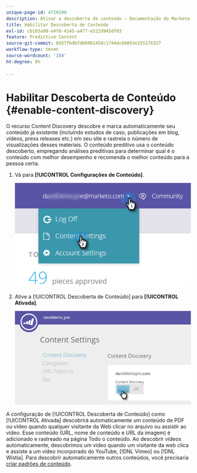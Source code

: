 ```yaml
---
unique-page-id: 4719190
description: Ativar a descoberta de conteúdo — Documentação do Marketo — Documentação do produto
title: Habilitar Descoberta de Conteúdo
exl-id: cb103a90-e4f8-4145-a477-e522d945df03
feature: Predictive Content
source-git-commit: 0d37fbdb7d08901458c1744dc68893e155176327
workflow-type: tm+mt
source-wordcount: '154'
ht-degree: 0%

---
```


# Habilitar Descoberta de Conteúdo {#enable-content-discovery}

O recurso Content Discovery descobre e marca automaticamente seu conteúdo já existente (incluindo estudos de caso, publicações em blog, vídeos, press releases etc.) em seu site e rastreia o número de visualizações desses materiais.  O conteúdo preditivo usa o conteúdo descoberto, empregando análises preditivas para determinar qual é o conteúdo com melhor desempenho e recomenda o melhor conteúdo para a pessoa certa.

1. Vá para **[!UICONTROL Configurações de Conteúdo]**.

   ![](assets/settings-dropdown-hand.png)

1. Ative a [!UICONTROL Descoberta de Conteúdo] para **[!UICONTROL Ativada]**.

   ![](assets/content-discovery-on-hand.png)

A configuração de [!UICONTROL Descoberta de Conteúdo] como [!UICONTROL Ativada] descobrirá automaticamente um conteúdo de PDF ou vídeo quando qualquer visitante da Web clicar no arquivo ou assistir ao vídeo. Esse conteúdo (URL, nome de conteúdo e URL da imagem) é adicionado e rastreado na página Todo o conteúdo. Ao descobrir vídeos automaticamente, descobrimos um vídeo quando um visitante da web clica e assiste a um vídeo incorporado do YouTube, [!DNL Vimeo] ou [!DNL Wistia]. Para descobrir automaticamente outros conteúdos, você precisaria [criar padrões de conteúdo](/help/marketo/product-docs/predictive-content/getting-started/create-content-patterns.md).
